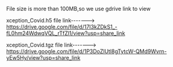 File size is more than 100MB,so we use gdrive link to view

xception_Covid.h5 file link-------> https://drive.google.com/file/d/17I3kZDkS1_-fL0hm24WdwqVQL_rTfZl1/view?usp=share_link

xception_Covid.tgz file link-------> https://drive.google.com/file/d/1P3DoZlUtl8gTytcW-QMd9Wvrn-yEw5Hy/view?usp=share_link